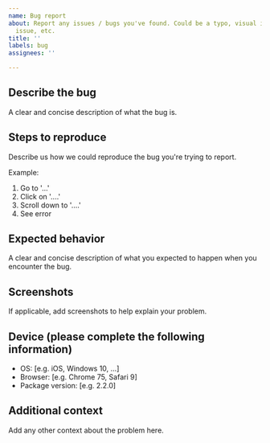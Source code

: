 ```yaml
---
name: Bug report
about: Report any issues / bugs you've found. Could be a typo, visual issue, functional
  issue, etc.
title: ''
labels: bug
assignees: ''

---
```


## Describe the bug

A clear and concise description of what the bug is.

## Steps to reproduce

Describe us how we could reproduce the bug you're trying to report.

Example:

 1. Go to '...'
 2. Click on '....'
 3. Scroll down to '....'
 4. See error

## Expected behavior

A clear and concise description of what you expected to happen when you encounter the bug.

## Screenshots

If applicable, add screenshots to help explain your problem.

## Device (please complete the following information)

- OS: [e.g. iOS, Windows 10, ...]
- Browser: [e.g. Chrome 75, Safari 9]
- Package version: [e.g. 2.2.0]

## Additional context

Add any other context about the problem here.

